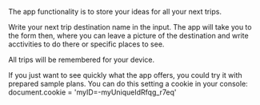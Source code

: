 The app functionality is to store your ideas for all your next trips.

Write your next trip destination name in the input. The app will take you to the form then, where you can leave a picture of the destination and write acctivities to do there or specific places to see.  

All trips will be remembered for your device.

If you just want to see quickly what the app offers, you could try it with prepared sample plans. 
You can do this setting a cookie in your console:
document.cookie = 'myID=-myUniqueIdRfqg_r7eq'
